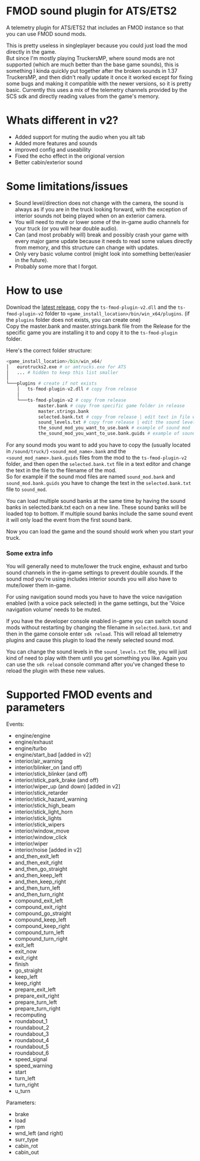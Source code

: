 # FMOD sound plugin for ATS/ETS2 

A telemetry plugin for ATS/ETS2 that includes an FMOD instance so that you can use FMOD sound mods.

This is pretty useless in singleplayer because you could just load the mod directly in the game.<br>
But since I'm mostly playing TruckersMP, where sound mods are not supported (which are much better than the base game sounds), this is something I kinda quickly put together after the broken sounds in 1.37 TruckersMP, and then didn't really update it once it worked except for fixing some bugs and making it compatible with the newer versions, so it is pretty basic.
Currently this uses a mix of the telemetry channels provided by the SCS sdk and directly reading values from the game's memory.

# Whats different in v2?
- Added support for muting the audio when you alt tab
- Added more features and sounds
- improved config and useability
- Fixed the echo effect in the origional version
- Better cabin/exterior sound

# Some limitations/issues
- Sound level/direction does not change with the camera, the sound is always as if you are in the truck looking forward, with the exception of interior sounds not being played when on an exterior camera.
- You will need to mute or lower some of the in-game audio channels for your truck (or you will hear double audio).
- Can (and most probably will) break and possibly crash your game with every major game update because it needs to read some values directly from memory, and this structure can change with updates.
- Only very basic volume control (might look into something better/easier in the future).
- Probably some more that I forgot.

# How to use
Download the [latest release](https://github.com/Baldywaldy09/ts-fmod-plugin-v2/releases/latest), copy the `ts-fmod-plugin-v2.dll` and the `ts-fmod-plugin-v2` folder to `<game_install_location>/bin/win_x64/plugins`. (if the `plugins` folder does not exists, you can create one)<br>
Copy the master.bank and master.strings.bank file from the Release for the specific game you are installing it to and copy it to the `ts-fmod-plugin` folder.

Here's the correct folder structure:

```python
<game_install_location>/bin/win_x64/
│   eurotrucks2.exe # or amtrucks.exe for ATS
│   ... # hidden to keep this list smaller
│
└───plugins # create if not exists
    │   ts-fmod-plugin-v2.dll # copy from release
    │
    └───ts-fmod-plugin-v2 # copy from release
            master.bank # copy from specific game folder in release
            master.strings.bank
            selected.bank.txt # copy from release | edit text in file with sound mod filename(s) you want
            sound_levels.txt # copy from release | edit the sound levels to your liking
            the_sound_mod_you_want_to_use.bank # example of sound mod
            the_sound_mod_you_want_to_use.bank.guids # example of sound mod
```

For any sound mods you want to add you have to copy the (usually located in `/sound/truck/`) `<sound_mod_name>.bank` and the `<sound_mod_name>.bank.guids` files from the mod to the `ts-fmod-plugin-v2` folder, and then open the `selected.bank.txt` file in a text editor and change the text in the file to the filename of the mod.<br>
So for example if the sound mod files are named `sound_mod.bank` and `sound_mod.bank.guids` you have to change the text in the `selected.bank.txt` file to `sound_mod`.

You can load multiple sound banks at the same time by having the sound banks in selected.bank.txt each on a new line. These sound banks will be loaded top to bottom.
If multiple sound banks include the same sound event it will only load the event from the first sound bank.

Now you can load the game and the sound should work when you start your truck.

### Some extra info

You will generally need to mute/lower the truck engine, exhaust and turbo sound channels in the in-game settings to prevent double sounds. If the sound mod you're using includes interior sounds you will also have to mute/lower them in-game.

For using navigation sound mods you have to have the voice navigation enabled (with a voice pack selected) in the game settings, but the 'Voice navigation volume' needs to be muted.

If you have the developer console enabled in-game you can switch sound mods without restarting by changing the filename in `selected.bank.txt` and then in the game console enter `sdk reload`. This will reload all telemetry plugins and cause this plugin to load the newly selected sound mod.

You can change the sound levels in the `sound_levels.txt` file, you will just kind of need to play with them until you get something you like. Again you can use the `sdk reload` console command after you've changed these to reload the plugin with these new values.

# Supported FMOD events and parameters
Events:
- engine/engine
- engine/exhaust
- engine/turbo
- engine/start_bad [added in v2]
- interior/air_warning
- interior/blinker_on (and off)
- interior/stick_blinker (and off)
- interior/stick_park_brake (and off)
- interior/wiper_up (and down) [added in v2]
- interior/stick_retarder
- interior/stick_hazard_warning
- interior/stick_high_beam
- interior/stick_light_horn
- interior/stick_lights
- interior/stick_wipers
- interior/window_move
- interior/window_click
- interior/wiper
- interior/noise [added in v2]
- and_then_exit_left
- and_then_exit_right
- and_then_go_straight
- and_then_keep_left
- and_then_keep_right
- and_then_turn_left
- and_then_turn_right
- compound_exit_left
- compound_exit_right
- compound_go_straight
- compound_keep_left
- compound_keep_right
- compound_turn_left
- compound_turn_right
- exit_left
- exit_now
- exit_right
- finish
- go_straight
- keep_left
- keep_right
- prepare_exit_left
- prepare_exit_right
- prepare_turn_left
- prepare_turn_right
- recomputing
- roundabout_1
- roundabout_2
- roundabout_3
- roundabout_4
- roundabout_5
- roundabout_6
- speed_signal
- speed_warning
- start
- turn_left
- turn_right
- u_turn


Parameters:
- brake
- load
- rpm
- wnd_left (and right)
- surr_type
- cabin_rot
- cabin_out

